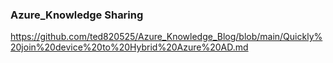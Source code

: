 ### Azure_Knowledge Sharing

https://github.com/ted820525/Azure_Knowledge_Blog/blob/main/Quickly%20join%20device%20to%20Hybrid%20Azure%20AD.md
